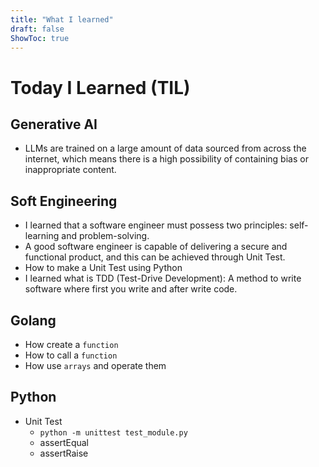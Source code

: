 ```yaml
---
title: "What I learned"
draft: false
ShowToc: true
---
```


# Today I Learned (TIL)

## Generative AI

- LLMs are trained on a large amount of data sourced from across the internet, which means there is a high possibility of containing bias or inappropriate content.

## Soft Engineering

- I learned that a software engineer must possess two principles: self-learning and problem-solving.
- A good software engineer is capable of delivering a secure and functional product, and this can be achieved through Unit Test.
- How to make a Unit Test using Python
- I learned what is TDD (Test-Drive Development): A method to write software where first you write and after write code.

## Golang

- How create a `function`
- How to call a  `function`
- How use `arrays` and operate  them

## Python

- Unit Test
  - `python -m unittest test_module.py`
  - assertEqual
  - assertRaise
